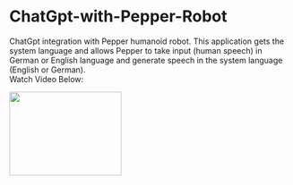 # ChatGpt-with-Pepper-Robot
ChatGpt integration with Pepper humanoid robot. This application gets the system language and allows Pepper to take input (human speech) in German or English language and generate speech in the system language (English or German).  
Watch Video Below:


[<img src="https://img.youtube.com/vi/3E-yKcQctPo/hqdefault.jpg" width="200" height="150"
/>](https://www.youtube.com/embed/3E-yKcQctPo)
